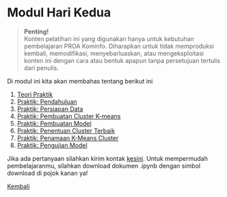 <h1>Modul Hari Kedua</h1>

>**Penting!**</br>Konten pelatihan ini yang digunakan hanya untuk kebutuhan pembelajaran PROA Kominfo. Diharapkan untuk tidak memproduksi kembali, memodifikasi, menyebarluaskan, atau mengeksploitasi konten ini dengan cara atau bentuk apapun tanpa persetujuan tertulis dari penulis.</br>

<p>Di modul ini kita akan membahas tentang berikut ini</p>
<ol>
    <li><a href="https://github.com/AbelKristanto/learning-course/blob/main/proa2022/day-2/ClusteringAnalysis.pdf">Teori Praktik</a></li>
    <li><a href="https://nbviewer.org/github/AbelKristanto/learning-course/blob/fe0437ce3e1c47eedfa9fe2cc85efe8b2d911422/proa2022/day-2/day2proa-pendahuluan.ipynb">Praktik: Pendahuluan</a></li>
    <li><a href="https://nbviewer.org/github/AbelKristanto/learning-course/blob/fe0437ce3e1c47eedfa9fe2cc85efe8b2d911422/proa2022/day-2/day2proa-persiapandata.ipynb">Praktik: Persiapan Data</a></li>
    <li><a href="https://nbviewer.org/github/AbelKristanto/learning-course/blob/fe0437ce3e1c47eedfa9fe2cc85efe8b2d911422/proa2022/day-2/day2proa-clusternkmeans.ipynb">Praktik: Pembuatan Cluster K-means</a></li>
    <li><a href="https://nbviewer.org/github/AbelKristanto/learning-course/blob/fe0437ce3e1c47eedfa9fe2cc85efe8b2d911422/proa2022/day-2/day2proa-pembuatanmodel.ipynb">Praktik: Pembuatan Model</a></li>
    <li><a href="https://nbviewer.org/github/AbelKristanto/learning-course/blob/fe0437ce3e1c47eedfa9fe2cc85efe8b2d911422/proa2022/day-2/day2proa-penentuanclusterterbaik.ipynb">Praktik: Penentuan Cluster Terbaik</a></li>
    <li><a href="https://nbviewer.org/github/AbelKristanto/learning-course/blob/fe0437ce3e1c47eedfa9fe2cc85efe8b2d911422/proa2022/day-2/day2proa-penamaankmeans.ipynb">Praktik: Penamaan K-Means Cluster</a></li>
    <li><a href="https://nbviewer.org/github/AbelKristanto/learning-course/blob/fe0437ce3e1c47eedfa9fe2cc85efe8b2d911422/proa2022/day-2/day2proa_pengujianmodel.ipynb">Praktik: Pengujian Model</a></li>
</ol>

Jika ada pertanyaan silahkan kirim kontak [kesini](https://id.linkedin.com/in/abelkristanto/in). Untuk mempermudah pembelajaranmu, silahkan download dokumen .ipynb dengan simbol download di pojok kanan ya!

[Kembali](https://github.com/AbelKristanto/learning-course/blob/main/proa2022/readme.MD)
